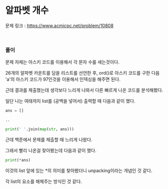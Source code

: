 알파벳 개수
===

문제 링크 : https://www.acmicpc.net/problem/10808

<br>

### 풀이

문제 자체는 아스키 코드를 이용해서 각 문자 수를 세는것이다.

26개의 알파벳 카운트를 담을 리스트를 선언한 후, ord()로 아스키 코드를 구한 다음 'a'의 아스키 코드가 97인것을 이용해서 인덱싱을 해주면 된다.

근데 결과를 제출했는데 생각보다 느리게 나와서 다른 빠르게 나온 코드를 분석해봤다.



일단 나는 여태까지 list를 (공백을 넣어서) 출력할 때 다음과 같이 했다.

```python
ans = []

..

print(' '.join(map(str, ans)))
```

근데 백준에서 문제를 제출할 때 느리게 나왔다.

그래서 빨리 나온걸 찾아봤는데 다음과 같이 했다.

```python
print(*ans)
```

이것의 list 앞에 있는 *의 의미를 찾아봤더니 unpacking이라는 개념인 것 같다.

각 list의 요소를 해체주는 방식인 것 같다.